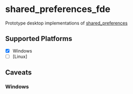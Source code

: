 # shared_preferences_fde

Prototype desktop implementations of
[shared_preferences](https://pub.dev/packages/shared_preferences)

## Supported Platforms

- [x] Windows
- [ ] [Linux]

## Caveats

### Windows

